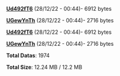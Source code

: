 [**Ud492fT6**](/data/Ud492fT6.txt) (28/12/22 - 00:44)- 6912 bytes

[**UGewYnTh**](/data/UGewYnTh.txt) (28/12/22 - 00:44)- 2716 bytes

[**Ud492fT6**](/data/Ud492fT6.txt) (28/12/22 - 00:44)- 6912 bytes

[**UGewYnTh**](/data/UGewYnTh.txt) (28/12/22 - 00:44)- 2716 bytes

**Total Datas**: 1974

**Total Size**: 12.24 MB / 12.2 MB